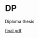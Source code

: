 # DP
Diploma thesis

[final pdf](https://github.com/lopatovsky/DP/blob/master/Thesis/DP_Lopatovsky_Lukas_2017.pdf) 
